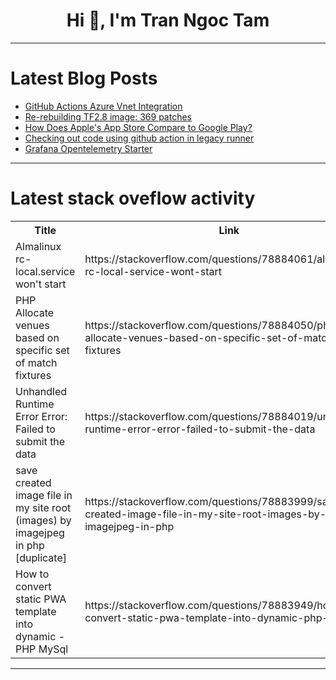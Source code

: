<h1 align="center">Hi 👋, I'm Tran Ngoc Tam</h1>

---

# Latest Blog Posts 
<!-- BLOG-POST-LIST:START -->
- [GitHub Actions Azure Vnet Integration](https://dev.to/maxx_don/github-actions-azure-vnet-integration-mf1)
- [Re-rebuilding TF2.8 image: 369 patches](https://dev.to/dchaley/re-rebuilding-tf28-image-369-patches-kif)
- [How Does Apple&#39;s App Store Compare to Google Play?](https://dev.to/willie_brown/how-does-apples-app-store-compare-to-google-play-4ho3)
- [Checking out code using github action in legacy runner](https://dev.to/kishanbsh/checking-out-code-using-github-action-in-legacy-runner-4a6d)
- [Grafana Opentelemetry Starter](https://dev.to/siisee11/grafana-opentelemetry-starter-df4)
<!-- BLOG-POST-LIST:END -->

---

# Latest stack oveflow activity
<table>
  <tr><th>Title</th><th>Link</th></tr>
  <!-- STACKOVERFLOW:START --><tr><td>Almalinux rc-local.service won&#39;t start</td><td>https://stackoverflow.com/questions/78884061/almalinux-rc-local-service-wont-start</td></tr><tr><td>PHP Allocate venues based on specific set of match fixtures</td><td>https://stackoverflow.com/questions/78884050/php-allocate-venues-based-on-specific-set-of-match-fixtures</td></tr><tr><td>Unhandled Runtime Error Error: Failed to submit the data</td><td>https://stackoverflow.com/questions/78884019/unhandled-runtime-error-error-failed-to-submit-the-data</td></tr><tr><td>save created image file in my site root &lpar;images&rpar; by imagejpeg in php [duplicate]</td><td>https://stackoverflow.com/questions/78883999/save-created-image-file-in-my-site-root-images-by-imagejpeg-in-php</td></tr><tr><td>How to convert static PWA template into dynamic - PHP MySql</td><td>https://stackoverflow.com/questions/78883949/how-to-convert-static-pwa-template-into-dynamic-php-mysql</td></tr><!-- STACKOVERFLOW:END -->
</table>

---


